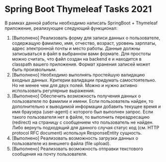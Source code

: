 # Spring Boot Thymeleaf Tasks 2021
В рамках данной работы необходимо написать SpringBoot + Thymeleaf приложение, реализующее следующий функционал:
1. [Выполнено] Реализовать форму для записи данных о пользователе, содержащую фамилию, имя, отчество, возраст, уровень зарплаты, адрес электронной почты и место работы. Данные должны записываться в файл в выбранном вами формате. Для простоты можно считать, что файл создан на backend e и находится в classpath вашего приложения. Формат хранения записей может быть произвольным.
2. [Выполнено] Необходимо выполнять простейшую валидацию входных данных. Критерии валидации придумать самостоятельно. Но не менее чем для двух полей. Можно и нужно активно использовать регулярные выражения.
3. [Выполнено] Обеспечить возможность получения данных о пользователе по фамилии и имени. Если пользователь найден, то дополнительно к выводимой информации добавить текущее время и имя браузера (user-agent) с которого был выполнен запрос. Если такого пользователя нет в файле, то выполнить переадресацию (redirect) на страницу с сообщением что пользователь не найден. Либо вернуть подходящий для данного случая статус код (см. HTTP protocol RFC document) используя ResponseEntity сущность.
4. [Выполнено] Реализовать возможность загрузки данных о пользователе из внешнего файла (file upload).
5. [Выполнено] Реализовать возможность отправки текстового сообщения на почту пользователя.     
 
